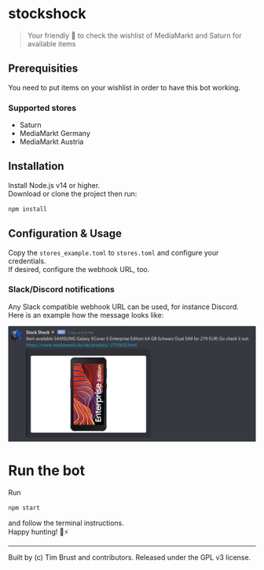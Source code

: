 # stockshock

> Your friendly 🤖 to check the wishlist of MediaMarkt and Saturn for available items

## Prerequisities

You need to put items on your wishlist in order to have this bot working.

### Supported stores

-   Saturn
-   MediaMarkt Germany
-   MediaMarkt Austria

## Installation

Install Node.js v14 or higher.  
Download or clone the project then run:

```sh
npm install
```

## Configuration & Usage

Copy the `stores_example.toml` to `stores.toml` and configure your credentials.  
If desired, configure the webhook URL, too.

### Slack/Discord notifications

Any Slack compatible webhook URL can be used, for instance Discord.  
Here is an example how the message looks like:

![Discord Notification](docs/stockshock-discord-notification.png)

# Run the bot

Run

```sh
npm start
```

and follow the terminal instructions.  
Happy hunting! 🏹⚡️

---

Built by (c) Tim Brust and contributors. Released under the GPL v3 license.
